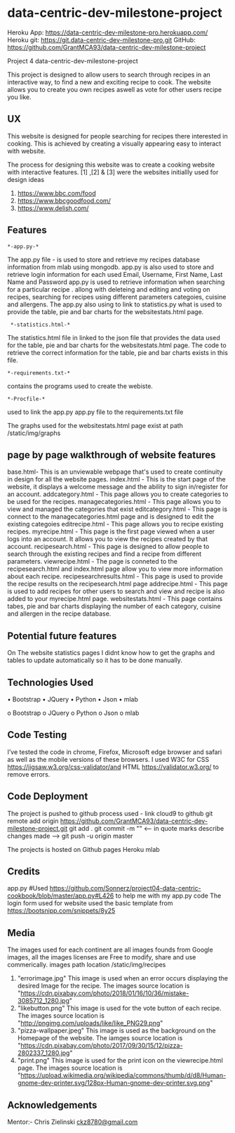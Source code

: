 # data-centric-dev-milestone-project

Heroku App: https://data-centric-dev-milestone-pro.herokuapp.com/
Heroku git: https://git.data-centric-dev-milestone-pro.git
GitHub: https://github.com/GrantMCA93/data-centric-dev-milestone-project

Project 4 data-centric-dev-milestone-project

This project is designed to allow users to search through recipes in an interactive way, to find a new and exciting recipe to cook.
The website allows you to create you own recipes aswell as vote for other users recipe you like.


## UX

This website is designed for people searching for recipes there interested in cooking. This is achieved by creating a visually appearing easy to interact with website.

The process for designing this website was to create a cooking website with interactive features.
[1] ,[2] & [3] were the websites initiallly used for design ideas
1. https://www.bbc.com/food
2. https://www.bbcgoodfood.com/
3. https://www.delish.com/

## Features

    *-app.py-*
The app.py file - is used to store and retrieve my recipes database information from mlab using mongodb.
    app.py is also used to store and retrieve login information for each used Email, Username, First Name, Last Name and Password
    app.py is used to retrieve information when searching for a particular recipe .
    allong with deleteing and editing and voting on recipes, searching for recipes using different parameters categoies, cuisine and allergens.
    The app.py also using to link to statistics.py what is used to provide the table, pie and bar charts for the websitestats.html page.
     
     *-statistics.html-*  
The statistics.html file in linked to the json file that provides the data used for the table, pie and bar charts for the websitestats.html page.
    The code to retrieve the correct information for the table, pie and bar charts exists in this file.

    *-requirements.txt-*
contains the programs used to create the webiste.

    *-Procfile-*
used to link the app.py app.py file to the requirements.txt file

The graphs used for the websitestats.html page exist at path /static/img/graphs

## page by page walkthrough of website features
base.html- This is an unviewable webpage that's used to create continuity in design for all the website pages. 
index.html - This is the start page of the website, it displays a welcome message and the ability to sign in/register for an account.
addcategory.html - This page allows you to create categories to be used for the recipes.
managecategories.html - This page allows you to view and managed the categories that exist
editcategory.html - This page is connect to the managecategories.html page and is designed to edit the existing categoies 
editrecipe.html - This page allows you to recipe existing recipes.
myrecipe.html - This page is the first page viewed when a user logs into an account. It allows you to view the recipes created by that account. 
recipesearch.html - This page is designed to allow people to search through the existing recipes and find a recipe from different parameters.
viewrecipe.html - The page is conneted to the recipesearch.html and index.html page allow you to view more information about each recipe.
recipesearchresults.html - This page is used to provide the recipe results on the recipesearch.html page 
addrecipe.html - This page is used to add recipes for other users to search and view and recipe is also added to your myrecipe.html page.
websitestats.html - This page contains tabes, pie and bar charts displaying the number of each category, cuisine and allergen in the recipe database.

## Potential future features
On The website statistics pages I didnt know how to get the graphs and tables to update automatically so it has to be done manually. 

## Technologies Used

• Bootstrap	
• JQuery
• Python
• Json
• mlab

o Bootstrap
o JQuery
o Python
o Json
o mlab

## Code Testing

I’ve tested the code in chrome, Firefox, Microsoft edge browser and safari as well as the mobile versions of these browsers.
I used W3C for CSS https://jigsaw.w3.org/css-validator/and HTML https://validator.w3.org/ to remove errors.



## Code Deployment

The project is pushed to github
process used -
link cloud9 to github
git remote add origin https://github.com/GrantMCA93/data-centric-dev-milestone-project.git
git add .
git commit -m "" <-- in quote marks describe changes made -->
git push -u origin master

The projects is hosted on Github pages
Heroku
mlab

## Credits 
app.py
#Used https://github.com/Sonnerz/project04-data-centric-cookbook/blob/master/app.py#L426 to help me with my app.py code
The login form used for website used the basic template from https://bootsnipp.com/snippets/8y25



## Media
The images used for each continent are all images founds from Google images, all the images licenses are Free to modify, share and use commerically.
images path location /static/img/recipes
1. "errorimage.jpg" This image is used when an error occurs displaying the desired Image for the recipe. The images source location is "https://cdn.pixabay.com/photo/2018/01/16/10/36/mistake-3085712_1280.jpg"
2. "likebutton.png" This image is used for the vote button of each recipe. The images source location is "http://pngimg.com/uploads/like/like_PNG29.png"
3. "pizza-wallpaper.jpeg" This image is used as the background on the Homepage of the website. The iamges source location is "https://cdn.pixabay.com/photo/2017/09/30/15/12/pizza-2802337_1280.jpg"
4. "print.png" This image is used for the print icon on the viewrecipe.html page. The images source location is "https://upload.wikimedia.org/wikipedia/commons/thumb/d/d8/Human-gnome-dev-printer.svg/128px-Human-gnome-dev-printer.svg.png"

## Acknowledgements 

Mentor:- Chris Zielinski  ckz8780@gmail.com 




